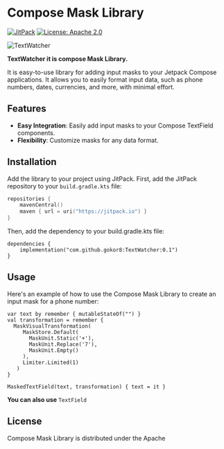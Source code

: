 # Compose Mask Library
[![JitPack](https://jitpack.io/v/gokor8/TextWatcher.svg)](https://jitpack.io/#gokor8/TextWatcher)
[![License: Apache 2.0](https://img.shields.io/badge/license-Apache%202.0-blue.svg)](https://www.apache.org/licenses/LICENSE-2.0)

![TextWatcher](https://github.com/user-attachments/assets/621f60ff-b61c-4c9b-a6d0-4032db4d50e3)

**TextWatcher it is compose Mask Library.**

It is easy-to-use library for adding input masks to your Jetpack Compose applications. It allows you to easily format input data, such as phone numbers, dates, currencies, and more, with minimal effort.

## Features

- **Easy Integration**: Easily add input masks to your Compose TextField components.
- **Flexibility**: Customize masks for any data format.

## Installation

Add the library to your project using JitPack. First, add the JitPack repository to your `build.gradle.kts` file:

```kotlin
repositories {
    mavenCentral()
    maven { url = uri("https://jitpack.io") }
}
```

Then, add the dependency to your build.gradle.kts file:

```
dependencies {
    implementation("com.github.gokor8:TextWatcher:0.1")
}
```

## Usage

Here's an example of how to use the Compose Mask Library to create an input mask for a phone number:

```
var text by remember { mutableStateOf("") }
val transformation = remember {
  MaskVisualTransformation(
     MaskStore.Default(
       MaskUnit.Static('+'),
       MaskUnit.Replace('7'),
       MaskUnit.Empty()
     ),
     Limiter.Limited(1)
   )
}

MaskedTextField(text, transformation) { text = it }
```

**You can also use** ```TextField```

## License

Compose Mask Library is distributed under the Apache
